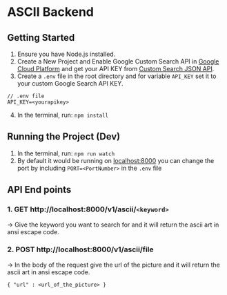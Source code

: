 # ASCII Backend

## Getting Started

1. Ensure you have Node.js installed.
2. Create a New Project and Enable Google Custom Search API in [Google Cloud Platform](https://stackoverflow.com/a/11100863/11771587) and get your API KEY from [Custom Search JSON API](https://developers.google.com/custom-search/v1/introduction).
3. Create a `.env` file in the root directory and for variable `API_KEY` set it to your custom Google Search API KEY.
```
// .env file 
API_KEY=<yourapikey>
```
4. In the terminal, run: `npm install`

## Running the Project (Dev)

1. In the terminal, run: `npm run watch`
2. By default it would be running on [localhost:8000](http://localhost:8000) you can change the port by including `PORT=<PortNumber>` in the `.env` file

## API End points

### 1. GET http://localhost:8000/v1/ascii/`<keyword>`
&rarr; Give the keyword you want to search for and it will return the ascii art in ansi escape code.

### 2. POST http://localhost:8000/v1/ascii/file
&rarr; In the body of the request give the url of the picture and it will return the ascii art in ansi escape code.
```
{ "url" : <url_of_the_picture> }
```

